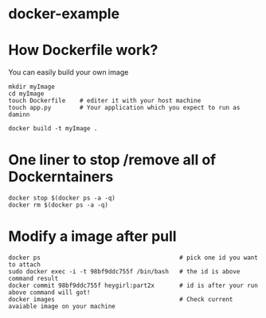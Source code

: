 # docker-example


How Dockerfile work?
=========

You can easily build your own image

    mkdir myImage
    cd myImage
    touch Dockerfile    # editer it with your host machine
    touch app.py        # Your application which you expect to run as daminn
    
    docker build -t myImage .


One liner to stop /remove all of Dockerntainers
=====

    
    docker stop $(docker ps -a -q)
    docker rm $(docker ps -a -q)


Modify a image after pull
============

    
    docker ps                                       # pick one id you want to attach
    sudo docker exec -i -t 98bf9ddc755f /bin/bash   # the id is above command result
    docker commit 98bf9ddc755f heygirl:part2x       # id is after your run above command will got!
    docker images                                   # Check current avaiable image on your machine
